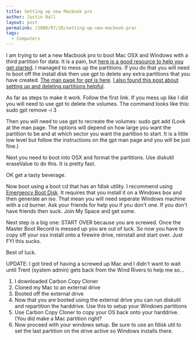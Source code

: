 ```yaml
---
title: Setting up new Macbook pro
author: Justin Ball
layout: post
permalink: /2006/07/28/setting-up-new-macbook-pro/
tags:
  - Computers
---
```


I am trying to set a new Macbook pro to boot Mac OSX and Windows with a third partition for data. It is a pain, but [here is a good resource to help you get started][1]. I managed to mess up the partitions. If you do that you will need to boot off the install disk then use gpt to delete any extra partitions that you have created. [The man page for gpt is here][2]. [I also found this post about setting up and deleting partitions helpful][3].

 [1]: http://wiki.onmac.net/index.php/Triple_Boot_via_BootCamp
 [2]: http://www.hmug.org/man/8/gpt.php
 [3]: http://www.friday.com/bbum/2006/05/04/

As far as steps to make it work. Follow the first link. If you mess up like I did you will need to use gpt to delete the volumes. The command looks like this:
sudo gpt remove -i 3

Then you will need to use gpt to recreate the volumes:
sudo gpt add
 (Look at the man page. The options will depend on how large you want the partition to be and at which sector you want the partition to start. It is a little low level but follow the instructions on the gpt man page and you will be just fine.)

Next you need to boot into OSX and format the partitions. Use diskutil eraseValue to do this. It is pretty fast.

OK get a tasty beverage.

Now boot using a boot cd that has an fdisk utility. I recommend using [Emergency Boot Disk][4]. It requires that you install it on a Windows box and then generate an iso. That mean you will need seperate Windows machine with a cd burner. Ask your friends for help you if you don't one. If you don't have friends then suck. Join My Space and get some.

 [4]: http://ebcd.pcministry.com/

Next step is a big one:
START OVER because you are screwed. Once the Master Boot Record is messed up you are out of luck. So now you have to copy off your osx install onto a firewire drive, reinstall and start over. Just FYI this sucks.

Best of luck.

UPDATE:
I got tired of having a screwed up Mac and I didn't want to wait until Trent (system admin) gets back from the Wind Rivers to help me so...

1.  I downloaded Carbon Copy Cloner
2.  Cloned my Mac to an external drive
3.  Booted off the external drive
4.  Now that you are booted using the external drive you can run diskutil and repartition the harddrive. Use this to setup your Windows partitions
5.  Use Carbon Copy Cloner to copy your OS back onto your harddrive. (You did make a Mac partition right?
6.  Now proceed with your windows setup. Be sure to use an fdisk util to set the last partition on the drive active so Windows installs there.
